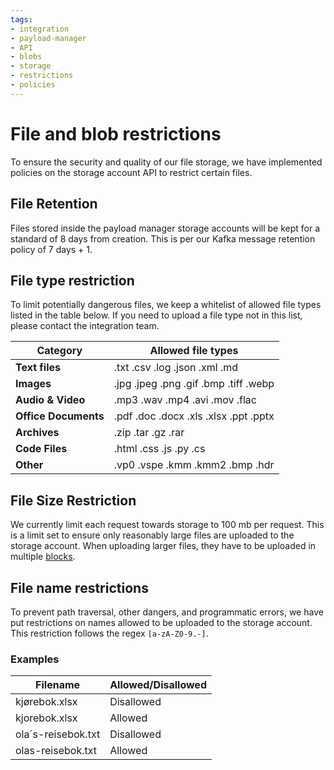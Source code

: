 ```yaml
---
tags:
- integration
- payload-manager
- API
- blobs
- storage
- restrictions
- policies
---
```


# File and blob restrictions

To ensure the security and quality of our file storage, we have implemented policies on the storage account API to restrict certain files.

## File Retention

Files stored inside the payload manager storage accounts will be kept for a standard of 8 days from creation. This is per our Kafka message retention policy of 7 days + 1.

## File type restriction

To limit potentially dangerous files, we keep a whitelist of allowed file types listed in the table below. If you need to upload a file type not in this list, please contact the integration team.

| Category              | Allowed file types                                  |
|----------------------|-------------------------------------------|
| **Text files**       | .txt .csv .log .json .xml .md        |
| **Images**          | .jpg .jpeg .png .gif .bmp .tiff .webp |
| **Audio & Video**   | .mp3 .wav .mp4 .avi .mov .flac        |
| **Office Documents** | .pdf .doc .docx .xls .xlsx .ppt .pptx |
| **Archives**        | .zip .tar .gz .rar                      |
| **Code Files**      | .html .css .js .py .cs                 |
| **Other**      | .vp0 .vspe .kmm .kmm2 .bmp .hdr              |

## File Size Restriction

We currently limit each request towards storage to 100 mb per request. This is a limit set to ensure only reasonably large files are uploaded to the storage account. When uploading larger files, they have to be uploaded in multiple [blocks](https://learn.microsoft.com/en-us/rest/api/storageservices/put-block).

## File name restrictions

To prevent path traversal, other dangers, and programmatic errors, we have put restrictions on names allowed to be uploaded to the storage account. This restriction follows the regex ```[a-zA-Z0-9.-]```.

### Examples

| Filename              | Allowed/Disallowed                                |
|----------------------|-------------------------------------------|
| kjørebok.xlsx      | Disallowed        |
| kjorebok.xlsx          | Allowed |
| ola´s-reisebok.txt   | Disallowed        |
| olas-reisebok.txt | Allowed |

